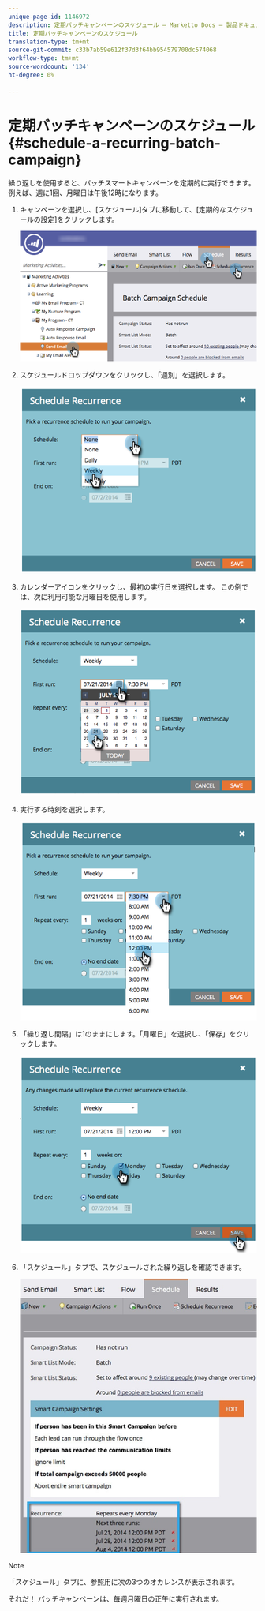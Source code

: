 ```yaml
---
unique-page-id: 1146972
description: 定期バッチキャンペーンのスケジュール — Marketto Docs — 製品ドキュメント
title: 定期バッチキャンペーンのスケジュール
translation-type: tm+mt
source-git-commit: c33b7ab59e612f37d3f64bb954579700dc574068
workflow-type: tm+mt
source-wordcount: '134'
ht-degree: 0%

---
```



# 定期バッチキャンペーンのスケジュール {#schedule-a-recurring-batch-campaign}

繰り返しを使用すると、バッチスマートキャンペーンを定期的に実行できます。 例えば、週に1回、月曜日は午後12時になります。

1. キャンペーンを選択し、[スケジュール]タブに移動して、[定期的なスケジュールの設定]をクリックします。

   ![](assets/recurrencehands-sendemail.png)

1. スケジュールドロップダウンをクリックし、「週別」を選択します。

   ![](assets/image2014-9-22-11-3a41-3a42.png)

1. カレンダーアイコンをクリックし、最初の実行日を選択します。 この例では、次に利用可能な月曜日を使用します。

   ![](assets/image2014-9-22-11-3a41-3a46.png)

1. 実行する時刻を選択します。

   ![](assets/image2014-9-22-11-3a41-3a49.png)

1. 「繰り返し間隔」は1のままにします。「月曜日」を選択し、「保存」をクリックします。

   ![](assets/image2014-9-22-11-3a41-3a53.png)

1. 「スケジュール」タブで、スケジュールされた繰り返しを確認できます。

   ![](assets/recurrence.jpg)

>[!NOTE]
>
>「スケジュール」タブに、参照用に次の3つのオカレンスが表示されます。

それだ！ バッチキャンペーンは、毎週月曜日の正午に実行されます。